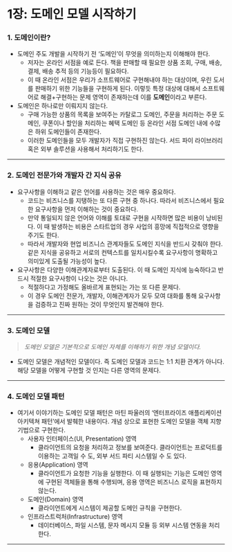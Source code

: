 # 1장: 도메인 모델 시작하기

### 1. 도메인이란?

- 도메인 주도 개발을 시작하기 전 ‘도메인’이 무엇을 의미하는지 이해해야 한다.
    - 저자는 온라인 서점을 예로 든다. 책을 판매할 때 필요한 상품 조회, 구매, 배송, 결제, 배송 추적 등의 기능등이 필요하다.
    - 이 때 온라인 서점은 우리가 소프트웨어로 구현해내야 하는 대상이며, 우린 도서를 판매하기 위한 기능들을 구현하게 된다. 이렇듯 특정 대상에 대해서 소프트웨어로 해결+구현하는 문제 영역이 존재하는데 이를 **도메인**이라고 부른다.
- 도메인은 하나로만 이뤄지지 않는다.
    - 구매 가능한 상품의 목록을 보여주는 카탈로그 도메인, 주문을 처리하는 주문 도메인, 쿠폰이나 할인을 처리하는 혜택 도메인 등 온라인 서점 도메인 내에 수많은 하위 도메인들이 존재한다.
    - 이러한 도메인들을 모두 개발자가 직접 구현하진 않는다. 서드 파이 라이브러리 혹은 외부 솔루션을 사용해서 처리하기도 한다.

---

### 2. 도메인 전문가와 개발자 간 지식 공유

- 요구사항을 이해하고 같은 언어를 사용하는 것은 매우 중요하다.
    - 코드는 비즈니스를 지탱하는 또 다른 구현 중 하나다. 따라서 비즈니스에서 필요한 요구사항을 먼저 이해하는 것이 중요하다.
    - 만약 통일되지 않은 언어와 이해를 토대로 구현을 시작하면 많은 비용이 낭비된다. 이 때 발생하는 비용은 스타트업의 경우 사업의 흥망에 직접적으로 영향을 주기도 한다.
    - 따라서 개발자와 현업 비즈니스 관계자들도 도메인 지식을 반드시 갖춰야 한다. 같은 지식을 공유하고 서로의 컨텍스트를 일치시킬수록 요구사항이 명확하고 의미있게 도출될 가능성이 높다.
- 요구사항은 다양한 이해관계자로부터 도출된다. 이 때 도메인 지식에 능숙하다고 반드시 적절한 요구사항이 나오는 것은 아니다.
    - 적절하다고 가정해도 올바르게 표현되는 가는 또 다른 문제다.
    - 이 경우 도메인 전문가, 개발자, 이해관계자가 모두 모여 대화를 통해 요구사항을 검증하고 진짜 원하는 것이 무엇인지 발견해야 한다.

---

### 3. 도메인 모델

> *도메인 모델은 기본적으로 도메인 자체를 이해하기 위한 개념 모델이다.*
> 
- 도메인 모델은 개념적인 모델이다. 즉 도메인 모델과 코드는 1:1 치환 관계가 아니다. 해당 모델을 어떻게 구현할 것 인지는 다른 영역의 문제다.

---

### 4. 도메인 모델 패턴

- 여기서 이야기하는 도메인 모델 패턴은 마틴 파울러의 ‘엔터프라이즈 애플리케이션 아키텍쳐 패턴’에서 발췌한 내용이다. 개념 상으로 표현한 도메인 모델을 객체 지향 기법으로 구현한다.
    - 사용자 인터페이스(UI, Presentation) 영역
        - 클라이언트의 요청을 처리하고 정보를 보여준다. 클라이언트는 프로덕트를 이용하는 고객일 수 도, 외부 서드 파티 시스템일 수 도 있다.
    - 응용(Application) 영역
        - 클라이언트가 요청한 기능을 실행한다. 이 때 실행되는 기능은 도메인 영역에 구현된 객체들을 통해 수행되며, 응용 영역은 비즈니스 로직을 표현하지 않는다.
    - 도메인(Domain) 영역
        - 클라이언트에게 시스템이 제공할 도메인 규칙을 구현한다.
    - 인프라스트럭처(Infrastructure) 영역
        - 데이터베이스, 파일 시스템, 문자 메시지 모듈 등 외부 시스템 연동을 처리한다.

---
